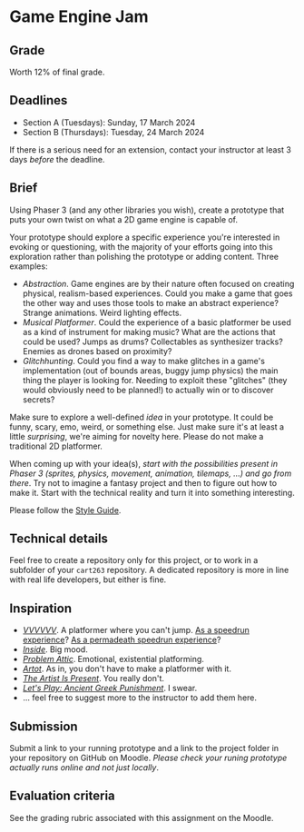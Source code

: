 # Game Engine Jam

## Grade

Worth 12% of final grade.

## Deadlines

* Section A (Tuesdays): Sunday, 17 March 2024
* Section B (Thursdays): Tuesday, 24 March 2024

If there is a serious need for an extension, contact your instructor at least 3 days *before* the deadline.

## Brief

Using Phaser 3 (and any other libraries you wish), create a prototype that puts your own twist on what a 2D game engine is capable of.

Your prototype should explore a specific experience you're interested in evoking or questioning, with the majority of your efforts going into this exploration rather than polishing the prototype or adding content. Three examples:

* *Abstraction*. Game engines are by their nature often focused on creating physical, realism-based experiences. Could you make a game that goes the other way and uses those tools to make an abstract experience? Strange animations. Weird lighting effects.
* *Musical Platformer*. Could the experience of a basic platformer be used as a kind of instrument for making music? What are the actions that could be used? Jumps as drums? Collectables as synthesizer tracks? Enemies as drones based on proximity?
* *Glitchhunting*. Could you find a way to make glitches in a game's implementation (out of bounds areas, buggy jump physics) the main thing the player is looking for. Needing to exploit these "glitches" (they would obviously need to be planned!) to actually win or to discover secrets?

Make sure to explore a well-defined *idea* in your prototype. It could be funny, scary, emo, weird, or something else. Just make sure it's at least a little *surprising*, we're aiming for novelty here. Please do not make a traditional 2D platformer.

When coming up with your idea(s), *start with the possibilities present in Phaser 3 (sprites, physics, movement, animation, tilemaps, ...) and go from there*. Try not to imagine a fantasy project and then to figure out how to make it. Start with the technical reality and turn it into something interesting.

Please follow the [Style Guide](../../guides/style-guide.md).

## Technical details

Feel free to create a repository only for this project, or to work in a subfolder of your `cart263` repository. A dedicated repository is more in line with real life developers, but either is fine.

## Inspiration

* *[VVVVVV](https://thelettervsixtim.es/)*. A platformer where you can't jump. [As a speedrun experience](https://www.youtube.com/watch?v=OOr8NKvp_As)? [As a permadeath speedrun experience](https://www.youtube.com/watch?v=HS1V3EIeEBk)?
* *[Inside](https://store.steampowered.com/app/304430/INSIDE/)*. Big mood.
* *[Problem Attic](https://lizryerson.itch.io/problem-attic)*. Emotional, existential platforming.
* *[Artot](https://artsandculture.google.com/experiment/uAG3u5XL9av55A)*. As in, you don't have to make a platformer with it.
* *[The Artist Is Present](https://pippinbarr.com/the-artist-is-present/info/)*. You really don't.
* *[Let's Play: Ancient Greek Punishment](https://pippinbarr.com/lets-play-ancient-greek-punishment/info/)*. I swear.
* ... feel free to suggest more to the instructor to add them here.

## Submission

Submit a link to your running prototype and a link to the project folder in your repository on GitHub on Moodle. *Please check your runing prototype actually runs online and not just locally*.

## Evaluation criteria

See the grading rubric associated with this assignment on the Moodle.

